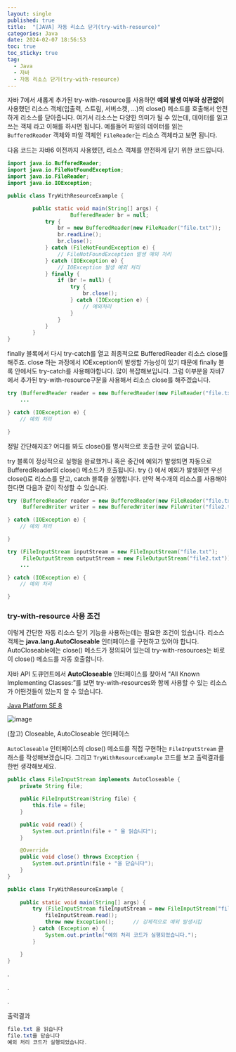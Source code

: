 ```yaml
---
layout: single
published: true
title:  "[JAVA] 자동 리소스 닫기(try-with-resource)"
categories: Java
date: 2024-02-07 18:56:53
toc: true
toc_sticky: true
tag:   
  - Java
  - 자바
  - 자동 리소스 닫기(try-with-resource)
---
```


자바 7에서 새롭게 추가된 try-with-resource를 사용하면 **예외 발생 여부와 상관없이** 사용했던 리소스 객체(입출력, 스트림, 서버소켓, …)의 close() 메소드를 호출해서 안전하게 리소스를 닫아줍니다. 여기서 리소스는 다양한 의미가 될 수 있는데, 데이터를 읽고 쓰는 객체 라고 이해를 하시면 됩니다. 예를들어 파일의 데이터를 읽는 `BufferedReader` 객체와 파일 객체인 `FileReader`는 리소스 객체라고 보면 됩니다. 

다음 코드는 자바6 이전까지 사용했던, 리소스 객체를 안전하게 닫기 위한 코드입니다.

```java
import java.io.BufferedReader;
import java.io.FileNotFoundException;
import java.io.FileReader;
import java.io.IOException;

public class TryWithResourceExample {

		public static void main(String[] args) {
					BufferedReader br = null;
	        try {
	            br = new BufferedReader(new FileReader("file.txt"));
	            br.readLine();
	            br.close();
	        } catch (FileNotFoundException e) {
	            // FileNotFoundException 발생 예외 처리
	        } catch (IOException e) {
	            // IOException 발생 예외 처리
	        } finally {
	            if (br != null) {
	                try {
	                    br.close();
	                } catch (IOException e) {
	                    // 예외처리
	                }
	            }
	        }
		}
}
```

finally 블록에서 다시 try-catch를 열고 최종적으로 BufferedReader 리소스 close를 해주죠. close 하는 과정에서 IOException이 발생할 가능성이 있기 때문에 finally 블록 안에서도 try-catch를 사용해야합니다. 많이 복잡해보입니다.
그럼 이부분을 자바7에서 추가된 try-with-resource구문을 사용해서 리소스 close를 해주겠습니다.

```java
try (BufferedReader reader = new BufferedReader(new FileReader("file.txt"))) {
	...

} catch (IOException e) {
	// 예외 처리

}
```

정말 간단해지죠? 어디를 봐도 close()를 명시적으로 호출한 곳이 없습니다.

try 블록이 정상적으로 실행을 완료했거나 혹은 중간에 예외가 발생되면 자동으로 BufferedReader의 close() 메소드가 호출됩니다. try {} 에서 예외가 발생하면 우선 close()로 리소스를 닫고, catch 블록을 실행합니다. 만약 복수개의 리소스를 사용해야한다면 다음과 같이 작성할 수 있습니다.

```java
try (BufferedReader reader = new BufferedReader(new FileReader("file.txt"));
     BufferedWriter writer = new BufferedWriter(new FileWriter("file2.txt"))) {

} catch (IOException e) {
    // 예외 처리

}
```

```java
try (FileInputStream inputStream = new FileInputStream("file.txt");
     FileOutputStream outputStream = new FileOutputStream("file2.txt")) {
	...

} catch (IOException e) {
	// 예외 처리

}
```

### try-with-resource 사용 조건

이렇게 간단한 자동 리소스 닫기 기능을 사용하는데는 필요한 조건이 있습니다. 리소스 객체는 **java.lang.AutoCloseable** 인터페이스를 구현하고 있어야 합니다. AutoCloseable에는 close() 메소드가 정의되어 있는데 try-with-resources는 바로 이 close() 메소드를 자동 호출합니다. 

자바 API 도큐먼트에서 **AutoCloseable** 인터페이스를 찾아서 “All Known Implementing Classes:”를 보면 try-with-resources와 함께 사용할 수 있는 리소스가 어떤것들이 있는지 알 수 있습니다. 

[Java Platform SE 8](https://docs.oracle.com/javase/8/docs/api/index.html?overview-summary.html)

![image](https://github.com/BaxDailyGit/BaxDailyGit/assets/99312529/740929e8-9a5a-400e-a33b-629a46560c5f)

(참고) Closeable, AutoCloseable 인터페이스

`AutoCloseable` 인터페이스의 close() 메소드를 직접 구현하는 `FileInputStream` 클래스를 작성해보겠습니다. 그리고 `TryWithResourceExample` 코드를 보고 출력결과를 한번 생각해보세요.

```java
public class FileInputStream implements AutoCloseable {
	private String file;

	public FileInputStream(String file) {
		this.file = file;
	}

	public void read() {
		System.out.println(file + " 을 읽습니다");
	}

	@Override
	public void close() throws Exception {
		System.out.println(file + "을 닫습니다");
	}
}
```

```java
public class TryWithResourceExample {
	
	public static void main(String[] args) {
		try (FileInputStream fileInputStream = new FileInputStream("file.txt")){
			fileInputStream.read();
			throw new Exception();		// 강제적으로 예외 발생시킴
		} catch (Exception e) {
			System.out.println("예외 처리 코드가 실행되었습니다.");
		}

	}
}
```

.

.

.

출력결과

```java
file.txt 을 읽습니다
file.txt을 닫습니다
예외 처리 코드가 실행되었습니다.
```